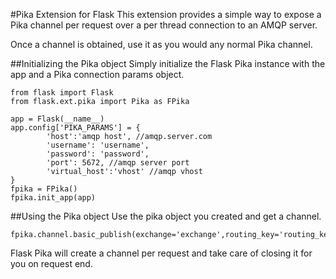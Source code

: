 #Pika Extension for Flask
This extension provides a simple way to expose a Pika channel per request over a per thread connection to an AMQP server.

Once a channel is obtained, use it as you would any normal Pika channel.

##Initializing the Pika object
Simply initialize the Flask Pika instance with the app and a Pika connection params object.

	from flask import Flask
	from flask.ext.pika import Pika as FPika

	app = Flask(__name__)
    app.config['PIKA_PARAMS'] = {
	        'host':'amqp host', //amqp.server.com
            'username': 'username',
            'password': 'password',
			'port': 5672, //amqp server port
	        'virtual_host':'vhost' //amqp vhost
    }
	fpika = FPika()
	fpika.init_app(app)
	
##Using the Pika object
Use the pika object you created and get a channel.

	fpika.channel.basic_publish(exchange='exchange',routing_key='routing_key',body='message')
		
Flask Pika will create a channel per request and take care of closing it for you on request end.
